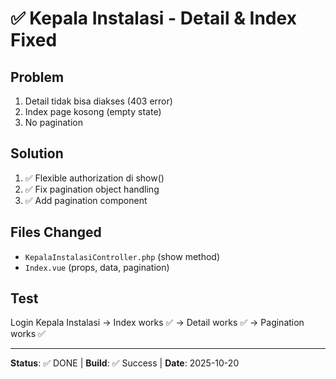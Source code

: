 # ✅ Kepala Instalasi - Detail & Index Fixed

## Problem
1. Detail tidak bisa diakses (403 error)
2. Index page kosong (empty state)
3. No pagination

## Solution
1. ✅ Flexible authorization di show()
2. ✅ Fix pagination object handling
3. ✅ Add pagination component

## Files Changed
- `KepalaInstalasiController.php` (show method)
- `Index.vue` (props, data, pagination)

## Test
Login Kepala Instalasi → Index works ✅ → Detail works ✅ → Pagination works ✅

---
**Status**: ✅ DONE | **Build**: ✅ Success | **Date**: 2025-10-20
